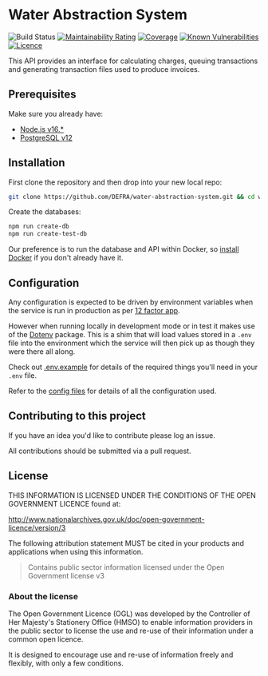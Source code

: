 # Water Abstraction System

![Build Status](https://github.com/DEFRA/water-abstraction-system/workflows/CI/badge.svg?branch=main)
[![Maintainability Rating](https://sonarcloud.io/api/project_badges/measure?project=DEFRA_water-abstraction-system&metric=sqale_rating)](https://sonarcloud.io/dashboard?id=DEFRA_water-abstraction-system)
[![Coverage](https://sonarcloud.io/api/project_badges/measure?project=DEFRA_water-abstraction-system&metric=coverage)](https://sonarcloud.io/dashboard?id=DEFRA_water-abstraction-system)
[![Known Vulnerabilities](https://snyk.io/test/github/DEFRA/water-abstraction-system/badge.svg)](https://snyk.io/test/github/DEFRA/water-abstraction-system)
[![Licence](https://img.shields.io/badge/Licence-OGLv3-blue.svg)](http://www.nationalarchives.gov.uk/doc/open-government-licence/version/3)

This API provides an interface for calculating charges, queuing transactions and generating transaction files used to produce invoices.

## Prerequisites

Make sure you already have:

- [Node.js v16.*](https://nodejs.org/en/)
- [PostgreSQL v12](https://www.postgresql.org/)

## Installation

First clone the repository and then drop into your new local repo:

```bash
git clone https://github.com/DEFRA/water-abstraction-system.git && cd water-abstraction-system
```

Create the databases:

```bash
npm run create-db
npm run create-test-db
```

Our preference is to run the database and API within Docker, so [install Docker](https://docs.docker.com/get-docker/) if you don't already have it.

## Configuration

Any configuration is expected to be driven by environment variables when the service is run in production as per [12 factor app](https://12factor.net/config).

However when running locally in development mode or in test it makes use of the [Dotenv](https://github.com/motdotla/dotenv) package. This is a shim that will load values stored in a `.env` file into the environment which the service will then pick up as though they were there all along.

Check out [.env.example](/.env.example) for details of the required things you'll need in your `.env` file.

Refer to the [config files](config) for details of all the configuration used.

## Contributing to this project

If you have an idea you'd like to contribute please log an issue.

All contributions should be submitted via a pull request.

## License

THIS INFORMATION IS LICENSED UNDER THE CONDITIONS OF THE OPEN GOVERNMENT LICENCE found at:

<http://www.nationalarchives.gov.uk/doc/open-government-licence/version/3>

The following attribution statement MUST be cited in your products and applications when using this information.

> Contains public sector information licensed under the Open Government license v3

### About the license

The Open Government Licence (OGL) was developed by the Controller of Her Majesty's Stationery Office (HMSO) to enable information providers in the public sector to license the use and re-use of their information under a common open licence.

It is designed to encourage use and re-use of information freely and flexibly, with only a few conditions.
